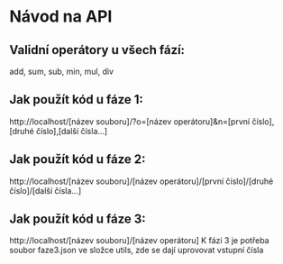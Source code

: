 # Návod na API

## Validní operátory u všech fází:
add, sum, sub, min, mul, div

## Jak použít kód u fáze 1: 
http://localhost/[název souboru]/?o=[název operátoru]&n=[první číslo],[druhé číslo],[další čísla...]

## Jak použít kód u fáze 2: 
http://localhost/[název souboru]/[název operátoru]/[první číslo]/[druhé číslo]/[další čísla...]

## Jak použít kód u fáze 3: 
http://localhost/[název souboru]/[název operátoru]
K fázi 3 je potřeba soubor faze3.json ve složce utils, zde se dají uprovovat vstupní čísla
